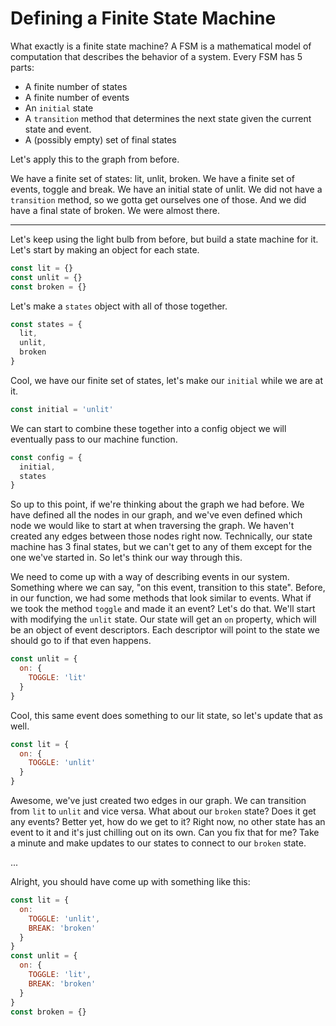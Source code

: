 # Defining a Finite State Machine

What exactly is a finite state machine? A FSM is a mathematical model of computation that describes the behavior of a system. Every FSM has 5 parts:

- A finite number of states
- A finite number of events
- An `initial` state
- A `transition` method that determines the next state given the current state and event.
- A (possibly empty) set of final states

Let's apply this to the graph from before.

We have a finite set of states: lit, unlit, broken. We have a finite set of events, toggle and break. We have an initial state of unlit. We did not have a `transition` method, so we gotta get ourselves one of those. And we did have a final state of broken. We were almost there.

---

Let's keep using the light bulb from before, but build a state machine for it. Let's start by making an object for each state.

```javascript
const lit = {}
const unlit = {}
const broken = {}
```

Let's make a `states` object with all of those together.

```javascript
const states = {
  lit,
  unlit,
  broken
}
```

Cool, we have our finite set of states, let's make our `initial` while we are at it.

```javascript
const initial = 'unlit'
```

We can start to combine these together into a config object we will eventually pass to our machine function.

```javascript
const config = {
  initial,
  states
}
```

So up to this point, if we're thinking about the graph we had before. We have defined all the nodes in our graph, and we've even defined which node we would like to start at when traversing the graph. We haven't created any edges between those nodes right now. Technically, our state machine has 3 final states, but we can't get to any of them except for the one we've started in. So let's think our way through this.

We need to come up with a way of describing events in our system. Something where we can say, "on this event, transition to this state". Before, in our function, we had some methods that look similar to events. What if we took the method `toggle` and made it an event? Let's do that. We'll start with modifying the `unlit` state. Our state will get an `on` property, which will be an object of event descriptors. Each descriptor will point to the state we should go to if that even happens.

```javascript
const unlit = {
  on: {
    TOGGLE: 'lit'
  }
}
```

Cool, this same event does something to our lit state, so let's update that as well.

```javascript
const lit = {
  on: {
    TOGGLE: 'unlit'
  }
}
```

Awesome, we've just created two edges in our graph. We can transition from `lit` to `unlit` and vice versa. What about our `broken` state? Does it get any events? Better yet, how do we get to it? Right now, no other state has an event to it and it's just chilling out on its own. Can you fix that for me? Take a minute and make updates to our states to connect to our `broken` state.

...

Alright, you should have come up with something like this:

```javascript
const lit = {
  on: 
    TOGGLE: 'unlit',
    BREAK: 'broken'
  }
}
const unlit = {
  on: {
    TOGGLE: 'lit',
    BREAK: 'broken'
  }
}
const broken = {}
```

